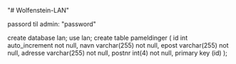 "# Wolfenstein-LAN" 

passord til admin: "password"

create database lan;
use lan;
create table pameldinger (
id int auto_increment not null,
navn varchar(255) not null,
epost varchar(255) not null,
adresse varchar(255) not null,
postnr int(4) not null,
primary key (id)
);
